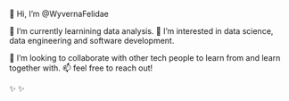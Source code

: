 👋 Hi, I’m @WyvernaFelidae

🌱 I’m currently learnining data analysis.
👀 I’m interested in data science, data engineering and software development.

💞️ I’m looking to collaborate with other tech people to learn from and learn together with.
📫 feel free to reach out!

✨  ✨
